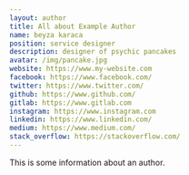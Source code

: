 ```yaml
---
layout: author
title: All about Example Author
name: beyza karaca
position: service designer
description: designer of psychic pancakes
avatar: /img/pancake.jpg
website: https://www.my-website.com
facebook: https://www.facebook.com/
twitter: https://www.twitter.com/
github: https://www.github.com/
gitlab: https://www.gitlab.com
instagram: https://www.instagram.com
linkedin: https://www.linkedin.com/
medium: https://www.medium.com/
stack_overflow: https://stackoverflow.com/
---
```


This is some information about an author.

